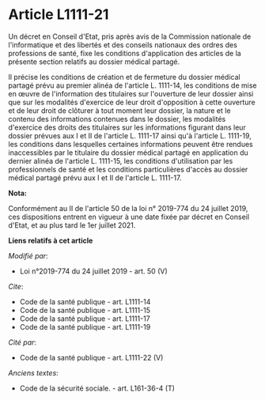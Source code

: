# Article L1111-21

Un décret en Conseil d'Etat, pris après avis de la Commission nationale de l'informatique et des libertés et des conseils
nationaux des ordres des professions de santé, fixe les conditions d'application des articles de la présente section relatifs
au dossier médical partagé.

Il précise les conditions de création et de fermeture du dossier médical partagé prévu au premier alinéa de l'article L.
1111-14, les conditions de mise en œuvre de l'information des titulaires sur l'ouverture de leur dossier ainsi que sur les
modalités d'exercice de leur droit d'opposition à cette ouverture et de leur droit de clôturer à tout moment leur dossier, la
nature et le contenu des informations contenues dans le dossier, les modalités d'exercice des droits des titulaires sur les
informations figurant dans leur dossier prévues aux I et II de l'article L. 1111-17 ainsi qu'à l'article L. 1111-19, les
conditions dans lesquelles certaines informations peuvent être rendues inaccessibles par le titulaire du dossier médical
partagé en application du dernier alinéa de l'article L. 1111-15, les conditions d'utilisation par les professionnels de
santé et les conditions particulières d'accès au dossier médical partagé prévu aux I et II de l'article L. 1111-17.

**Nota:**

Conformément au II de l'article 50 de la loi n° 2019-774 du 24 juillet 2019, ces dispositions entrent en vigueur à une date
fixée par décret en Conseil d'Etat, et au plus tard le 1er juillet 2021.

**Liens relatifs à cet article**

_Modifié par_:

  - Loi n°2019-774 du 24 juillet 2019 - art. 50 (V)

_Cite_:

  - Code de la santé publique - art. L1111-14
  - Code de la santé publique - art. L1111-15
  - Code de la santé publique - art. L1111-17
  - Code de la santé publique - art. L1111-19

_Cité par_:

  - Code de la santé publique - art. L1111-22 (V)

_Anciens textes_:

  - Code de la sécurité sociale. - art. L161-36-4 (T)

